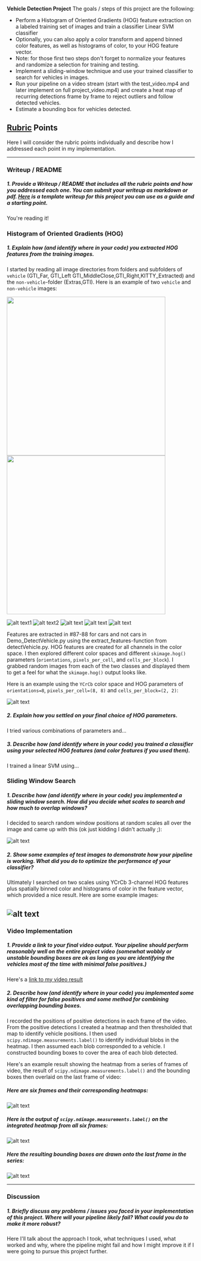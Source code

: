 **Vehicle Detection Project**
The goals / steps of this project are the following:
* Perform a Histogram of Oriented Gradients (HOG) feature extraction on a labeled training set of images and train a classifier Linear SVM classifier
* Optionally, you can also apply a color transform and append binned color features, as well as histograms of color, to your HOG feature vector. 
* Note: for those first two steps don't forget to normalize your features and randomize a selection for training and testing.
* Implement a sliding-window technique and use your trained classifier to search for vehicles in images.
* Run your pipeline on a video stream (start with the test_video.mp4 and later implement on full project_video.mp4) and create a heat map of recurring detections frame by frame to reject outliers and follow detected vehicles.
* Estimate a bounding box for vehicles detected.

[//]: # (Image References)
[image1_a]: ./output_images/CarExample1.png
[image1_b]: ./output_images/CarExample2.png
[image1_c]: ./output_images/NonCarExample1.png
[image1_d]: ./output_images/NonCarExample2.png
[image2]: ./output_images/.png
[image3]: ./output_images/.png
[image4]: ./output_images/.png
[image5]: ./output_images/.png
[image6]: ./output_images/.png
[image7]: ./output_images/.png
[video1]: ./output_images.mp4

## [Rubric](https://review.udacity.com/#!/rubrics/513/view) Points
 Here I will consider the rubric points individually and describe how I addressed each point in my implementation.  

---
### Writeup / README

##### 1. Provide a Writeup / README that includes all the rubric points and how you addressed each one.  You can submit your writeup as markdown or pdf.  [Here](https://github.com/udacity/CarND-Vehicle-Detection/blob/master/writeup_template.md) is a template writeup for this project you can use as a guide and a starting point.  

You're reading it!

### Histogram of Oriented Gradients (HOG)

##### 1. Explain how (and identify where in your code) you extracted HOG features from the training images.
I started by reading all image directories from folders and subfolders of `vehicle` (GTI_Far, GTI_Left GTI_MiddleClose,GTI_Right,KITTY_Extracted) and the `non-vehicle`-folder (Extras,GTI).  Here is an example of two `vehicle` and `non-vehicle` images:

<img src="./output_images/CarExample1.png" width="425"/> <img src="./output_images/CarExample1.png" width="425"/> 

![alt text1](./output_images/CarExample1.png) ![alt text2](./output_images/CarExample1.png)
![alt text][image1_b]
![alt text][image1_c] 
![alt text][image1_d]

Features are extracted in #87-88 for cars and not cars in Demo_DetectVehicle.py using the extract_features-function from detectVehicle.py. HOG features are created for all channels in the color space. 
I then explored different color spaces and different `skimage.hog()` parameters (`orientations`, `pixels_per_cell`, and `cells_per_block`).  I grabbed random images from each of the two classes and displayed them to get a feel for what the `skimage.hog()` output looks like.

Here is an example using the `YCrCb` color space and HOG parameters of `orientations=8`, `pixels_per_cell=(8, 8)` and `cells_per_block=(2, 2)`:


![alt text][image2]

##### 2. Explain how you settled on your final choice of HOG parameters.

I tried various combinations of parameters and...

##### 3. Describe how (and identify where in your code) you trained a classifier using your selected HOG features (and color features if you used them).

I trained a linear SVM using...

### Sliding Window Search

##### 1. Describe how (and identify where in your code) you implemented a sliding window search.  How did you decide what scales to search and how much to overlap windows?

I decided to search random window positions at random scales all over the image and came up with this (ok just kidding I didn't actually ;):

![alt text][image3]

##### 2. Show some examples of test images to demonstrate how your pipeline is working.  What did you do to optimize the performance of your classifier?

Ultimately I searched on two scales using YCrCb 3-channel HOG features plus spatially binned color and histograms of color in the feature vector, which provided a nice result.  Here are some example images:

![alt text][image4]
---

### Video Implementation

##### 1. Provide a link to your final video output.  Your pipeline should perform reasonably well on the entire project video (somewhat wobbly or unstable bounding boxes are ok as long as you are identifying the vehicles most of the time with minimal false positives.)
Here's a [link to my video result](./project_video.mp4)


##### 2. Describe how (and identify where in your code) you implemented some kind of filter for false positives and some method for combining overlapping bounding boxes.

I recorded the positions of positive detections in each frame of the video.  From the positive detections I created a heatmap and then thresholded that map to identify vehicle positions.  I then used `scipy.ndimage.measurements.label()` to identify individual blobs in the heatmap.  I then assumed each blob corresponded to a vehicle.  I constructed bounding boxes to cover the area of each blob detected.  

Here's an example result showing the heatmap from a series of frames of video, the result of `scipy.ndimage.measurements.label()` and the bounding boxes then overlaid on the last frame of video:

##### Here are six frames and their corresponding heatmaps:

![alt text][image5]

##### Here is the output of `scipy.ndimage.measurements.label()` on the integrated heatmap from all six frames:
![alt text][image6]

##### Here the resulting bounding boxes are drawn onto the last frame in the series:
![alt text][image7]



---

### Discussion

##### 1. Briefly discuss any problems / issues you faced in your implementation of this project.  Where will your pipeline likely fail?  What could you do to make it more robust?

Here I'll talk about the approach I took, what techniques I used, what worked and why, where the pipeline might fail and how I might improve it if I were going to pursue this project further.  

